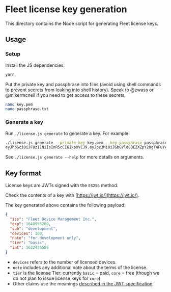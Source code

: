 # Fleet license key generation

This directory contains the Node script for generating Fleet license keys.

## Usage

### Setup

Install the JS dependencies:

```sh
yarn
```

Put the private key and passphrase into files (avoid using shell commands to prevent secrets from leaking into shell history). Speak to @zwass or @mikermcneil if you need to get access to these secrets.

```sh
nano key.pem
nano passphrase.txt
```

### Generate a key

Run `./license.js generate` to generate a key. For example:

```sh
./license.js generate --private-key key.pem --key-passphrase passphrase.txt --expiration 2022-01-01 --customer test --devices 100 --note 'for development only'
eyJhbGciOiJFUzI1NiIsInR5cCI6IkpXVCJ9.eyJpc3MiOiJGbGVldCBEZXZpY2UgTWFuYWdlbWVudCBJbmMuIiwiZXhwIjoxNjQwOTk1MjAwLCJzdWIiOiJkZXZlbG9wbWVudCIsImRldmljZXMiOjEwMCwibm90ZSI6ImZvciBkZXZlbG9wbWVudCBvbmx5IiwidGllciI6ImJhc2ljIiwiaWF0IjoxNjIyNDI2NTg2fQ.WmZ0kG4seW3IrNvULCHUPBSfFdqj38A_eiXdV_DFunMHechjHbkwtfkf1J6JQJoDyqn8raXpgbdhafDwv3rmDw
```

See `./license.js generate --help` for more details on arguments.

## Key format

License keys are JWTs signed with the `ES256` method.

Check the contents of a key with [https://jwt.io/](https://jwt.io/).

The key generated above contains the following payload:

```json
{
  "iss": "Fleet Device Management Inc.",
  "exp": 1640995200,
  "sub": "development",
  "devices": 100,
  "note": "for development only",
  "tier": "basic",
  "iat": 1622426586
}
```

- `devices` refers to the number of licensed devices.
- `note` includes any additional note about the terms of the license.
- `tier` is the license Tier: currently `basic` = paid, `core` = free (though we do not plan to issue license keys for `core`)
- Other claims use the meanings [described in the JWT specification](https://datatracker.ietf.org/doc/html/rfc7519#section-4.1).
